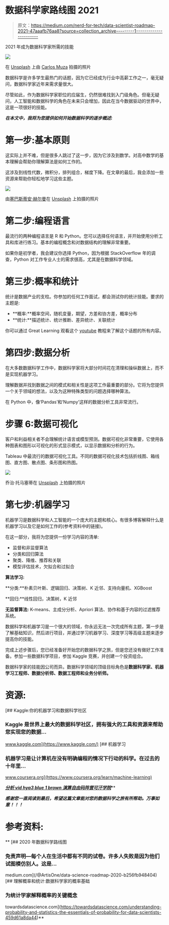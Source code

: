 # 数据科学家路线图 2021

> 原文：<https://medium.com/nerd-for-tech/data-scientist-roadmap-2021-47aaafb76aa8?source=collection_archive---------1----------------------->

2021 年成为数据科学家所需的技能

![](img/1292e066e6dd69c808c292cd304862db.png)

在 [Unsplash](https://unsplash.com?utm_source=medium&utm_medium=referral) 上由 [Carlos Muza](https://unsplash.com/@kmuza?utm_source=medium&utm_medium=referral) 拍摄的照片

数据科学是许多学生最热门的话题，因为它已经成为行业中高薪工作之一，毫无疑问，数据科学家近年来需求量很大。

尽管如此，作为数据科学家职位的应届生，仍然很难找到入门级角色。但毫无疑问，人工智能和数据科学的角色在未来只会增加，因此在当今数据驱动的世界中，这是一项很好的技能。

***在本文中，我将为您提供如何开始数据科学的逐步概述:***

# 第一步:基本原则

这实际上并不难，但是很多人跳过了这一步，因为它涉及到数学。对高中数学的基本理解会帮助你理解算法是如何工作的。

这涉及到线性代数，微积分，排列组合，梯度下降。在文章的最后，我会添加一些资源来帮助你轻松地学习这些主题。

![](img/3a9f83679458eefb6a2a5a511aa56b7e.png)

由[塞巴斯蒂安·赫尔曼](https://unsplash.com/@officestock?utm_source=medium&utm_medium=referral)在 [Unsplash](https://unsplash.com?utm_source=medium&utm_medium=referral) 上拍摄的照片

# 第二步:编程语言

最流行的两种编程语言是 R 和 Python。您可以选择任何语言，并开始使用分析工具和库进行练习。基本的编程概念和对数据结构的理解非常重要。

如果你是初学者，我会建议你选择 Python，因为根据 StackOverflow 年的调查，Python 对工作专业人士的需求很高，尤其是在数据科学领域。

# 第三步:概率和统计

统计是数据产业的支柱。你参加的任何工作面试，都会测试你的统计技能。要求的主题是:

*   **概率:**概率空间，随机变量，期望，方差和协方差，概率分布
*   **统计:**描述统计、统计推断、差异统计、关联统计

你可以通过 Great Learning 观看这个 [youtube](https://www.youtube.com/watch?v=Vfo5le26IhY) 教程来了解这个话题的所有内容。

# 第四步:数据分析

在大多数数据科学工作中，数据科学家将大部分时间花在清理和操纵数据上，而不是实现机器学习。

理解数据并找到数据之间的模式和相关性是这项工作最重要的部分。它将为您提供一个关于领域的想法，以及为这种特殊类型的问题选择哪种算法。

在 Python 中，像‘Pandas’和‘Numpy’这样的数据分析工具非常流行。

# 步骤 6:数据可视化

客户和利益相关者不会理解统计语言或模型预测。数据可视化非常重要，它使用各种图表和图形以可视化的形式显示模式，以显示数据和分析的行为。

Tableau 中最流行的数据可视化工具。不同的数据可视化技术包括折线图、箱线图、直方图、散点图、条形图和热图。

![](img/2cd099fac6c3405e2fe2dd42c0db1f23.png)

乔治·托马塞蒂在 [Unsplash](https://unsplash.com?utm_source=medium&utm_medium=referral) 上拍摄的照片

# 第七步:机器学习

机器学习是数据科学和人工智能的一个庞大的主题和核心。有很多博客解释什么是机器学习以及它是如何工作的(参考资料中的链接)。

在这一部分，我将为您提供一份学习内容的清单:

*   监督和非监督算法
*   分类和回归算法
*   聚类、降维、推荐和关联
*   模型评估技术，欠拟合和过拟合

**算法学习:**

**分类:**朴素贝叶斯、逻辑回归、决策树、K 近邻、支持向量机、XGBoost

**回归:**线性回归，决策树，K 近邻

**无监督算法:** K-means、主成分分析、Apriori 算法、协作和基于内容的过滤推荐系统。

数据科学和机器学习是一个很大的领域，你永远无法一次完成所有主题，第一步是了解基础知识，然后进行项目，并通过学习机器学习、深度学习等高级主题来逐步提高你的技能。

完成上述步骤后，您已经准备好开始您的数据科学之旅，但是您还没有做好工作准备。参加一些数据科学项目，参加 Kaggle 竞赛，并创建一个投资组合。

数据科学家的技能因公司而异。数据科学领域的顶级目标角色是**数据科学家、机器学习工程师、数据分析师、数据工程师和业务分析师。**

# 资源:

[](https://www.kaggle.com/) [## Kaggle:你的机器学习和数据科学社区

### Kaggle 是世界上最大的数据科学社区，拥有强大的工具和资源来帮助您实现您的数据…

www.kaggle.com](https://www.kaggle.com/) [](https://www.coursera.org/learn/machine-learning) [## 机器学习

### 机器学习是让计算机在没有明确编程的情况下行动的科学。在过去的十年里…

www.coursera.org](https://www.coursera.org/learn/machine-learning) 

[***分析 vid hya***](https://www.analyticsvidhya.com/)*[***3 blue 1 brown 演算***](https://www.youtube.com/playlist?list=PL0-GT3co4r2wlh6UHTUeQsrf3mlS2lk6x)*[***自由码阵营***](https://www.youtube.com/watch?v=ua-CiDNNj30)*[***可汗学院***](https://www.khanacademy.org/)***

*****感谢您一直阅读到最后，希望这篇文章能对您的数据科学之旅有所帮助。万事如意！！！*****

# **参考资料:**

**[](/@ArtisOne/data-science-roadmap-2020-b256fb948404) [## 2020 年数据科学路线图

### 免责声明—每个人在生活中都有不同的试卷。许多人失败是因为他们试图模仿别人。这是…

medium.com](/@ArtisOne/data-science-roadmap-2020-b256fb948404) [](https://towardsdatascience.com/understanding-probability-and-statistics-the-essentials-of-probability-for-data-scientists-459d61a8da44) [## 理解概率和统计:数据科学家的概率基础

### 为统计学家解释概率的关键概念

towardsdatascience.com](https://towardsdatascience.com/understanding-probability-and-statistics-the-essentials-of-probability-for-data-scientists-459d61a8da44)**